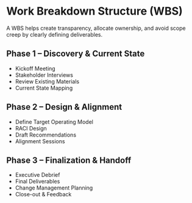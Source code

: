 # Work Breakdown Structure (WBS)

A WBS helps create transparency, allocate ownership, and avoid scope creep by clearly defining deliverables.

## Phase 1 – Discovery & Current State
- Kickoff Meeting
- Stakeholder Interviews
- Review Existing Materials
- Current State Mapping

## Phase 2 – Design & Alignment
- Define Target Operating Model
- RACI Design
- Draft Recommendations
- Alignment Sessions

## Phase 3 – Finalization & Handoff
- Executive Debrief
- Final Deliverables
- Change Management Planning
- Close-out & Feedback
